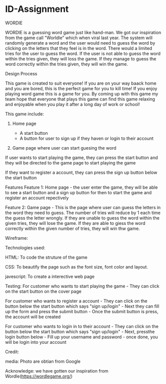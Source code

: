 # ID-Assignment

WORDIE

WORDIE is a guessing word game just like hand-man. We got our inspiration from the game call "Worldle" which when viral last year. The system will randomly generate a word and the user would need to guess the word by clicking on the letters that they feel is in the word. There would a limited tries for the user to guess the word. If the user is not able to guess the word within the tries given, they will loss the game. If they manage to guess the word correctly within the tries given, they will win the game.

Design Process

This game is created to suit everyone! If you are on your way baack home and you are bored, this is the perfect game for you to kill time! If you enjoy playing word game this is a game for you. By coming up with this game my team hope that everyone that plays this game can find this game relaxing and enjoyable when you play it after a long day of work or school!

This game include:

1) Home page
    - A start button
    - A button for user to sign up if they haven or login to their account

2) Game page where user can start guesing the word

If user wants to start playing the game, they can press the start button and they will be directed to the game page to start playing the game

If they want to register a account, they can press the sign up button below the start button

Features
Feature 1: Home page
    - the user enter the game, they will be able to see a start button and a sign up button for then to start the game and register an account repectively

Feature 2: Game page
    - This is the page where user can guess the letters in the word they need to guess. The number of tries will reduce by 1 each time the guess the letter wrongly. If they are unable to guess the word within the given tries, they will lose the game. If they are able to giess the word correctly within the given number of tries, they will win thw game.

Wireframe:

Technologies used:

HTML: To code the struture of the game

CSS: To beautify the page such as the font size, font color and layout.

javescript: To create a interective web page 

Testing:
For customer who wants to start playing the game
    - They can click on the start button on the cover page

For customer who wants to register a account
    - They can click on the button below the start button which says "sign up/login"
    - Next they can fill up the form and press the submit button
    - Once the submit button is press, the account will be created

For customer who wants to login in to their account
    - They can click on the button below the start button which says "sign up/login"
    - Next, pressthe login button below
    - Fill up your username and password
    - once done, you will be login into your account

Credit:

media:
Photo are obtian from Google

Acknowledge:
we have gotten our inspiration from Wordle(https://wordlegame.org/)







